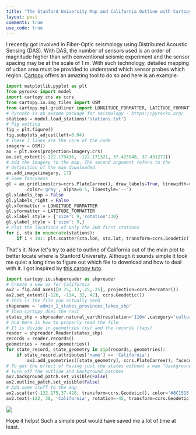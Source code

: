 ```yaml
---
title: "The Stanford University Map and California Outline with Cartopy"
layout: post
comments: true
use_code: true
---
```


I recently got involved in Fiber-Optic seismology using Distributed Acoustic Sensing (DAS). With DAS, the number of sensors used is an order of magnitude higher than with conventional seismic experiment and the sensor spacing may be at the scale of 1 m. 
With such technology, detailed mapping of urban area must be provided to understand which sensor probes which region. [Cartopy](https://scitools.org.uk/cartopy/docs/latest/) offers an amazing tool to do so and here is an example: 

```py
import matplotlib.pyplot as plt
from pyrocko import model
import cartopy.crs as ccrs
from cartopy.io.img_tiles import OSM
from cartopy.mpl.gridliner import LONGITUDE_FORMATTER, LATITUDE_FORMATTER
# Pyrocko is an awsome package for seismology - https://pyrocko.org/
stations = model.load_stations('stations.txt')
# Fig setting
fig = plt.figure()
fig.subplots_adjust(left=0.04)
# These 3 lines are the core of the code
imagery = OSM()
ax = plt.axes(projection=imagery.crs)
ax.set_extent((-122.179436, -122.171321, 37.425548, 37.431271))
# Add the imagery to the map. The second argument refers to the 
# definition of the map downloaded.
ax.add_image(imagery, 17)
# Some fancyness
gl = ax.gridlines(crs=ccrs.PlateCarree(), draw_labels=True, linewidth=0, \
        color='gray', alpha=0.5, linestyle='--')
gl.xlabels_top = False
gl.ylabels_right = False
gl.xformatter = LONGITUDE_FORMATTER
gl.yformatter = LATITUDE_FORMATTER
gl.xlabel_style = {'size': 9,'rotation':30}
gl.ylabel_style = {'size': 9,}
# Plot the locations of only the 300 first stations
for i, sta in enumerate(stations):
    if i < 301: plt.scatter(sta.lon, sta.lat, transform=ccrs.Geodetic(),color='k',s=1)
```

That's it. Now let's try to add to outline of California out of the main plot to better locate where is Stanford University. Although it sounds simple it took me quiet a long time to figure out which file to download and how to deal with it. I got inspired by [this caropy tuto](https://scitools.org.uk/cartopy/docs/v0.15/examples/hurricane_katrina.html). 

```py
import cartopy.io.shapereader as shpreader
# Create a new ax for California
ax2 = fig.add_axes([0.75,.13,.25,.25], projection=ccrs.Mercator())
ax2.set_extent([-126, -114, 32, 42], ccrs.Geodetic())  
# This is the file you actually need
shapename = 'admin_1_states_provinces_lakes_shp'
# Then cartopy does the rest
states_shp = shpreader.natural_earth(resolution='110m',category='cultural', name=shapename)
# And here is how to properly read the file
# It is divide in geometries (xy) and the records (tags)
reader = shpreader.Reader(states_shp)
records = reader.records()
geometries = reader.geometries()
for state_record, state_geometry in zip(records, geometries):
    if state_record.attributes['name'] == 'California':
        ax2.add_geometries([state_geometry], ccrs.PlateCarree(), facecolor='none', edgecolor='k')
# To get the effect of having just the states without a map "background"
# turn off the outline and background patches
ax2.background_patch.set_visible(False)
ax2.outline_patch.set_visible(False)
# Add some stuff to the map
ax2.scatter(-122.175,37.428, transform=ccrs.Geodetic(), color='#8C1515', marker='*',s=50)
ax2.text(-122, 38, 'California', rotation=-45, transform=ccrs.Geodetic())
```

![](https://zackspica.github.com/images/map.png)

Hope it helps! Such a simple post would have saved me a lot of time at least. 


